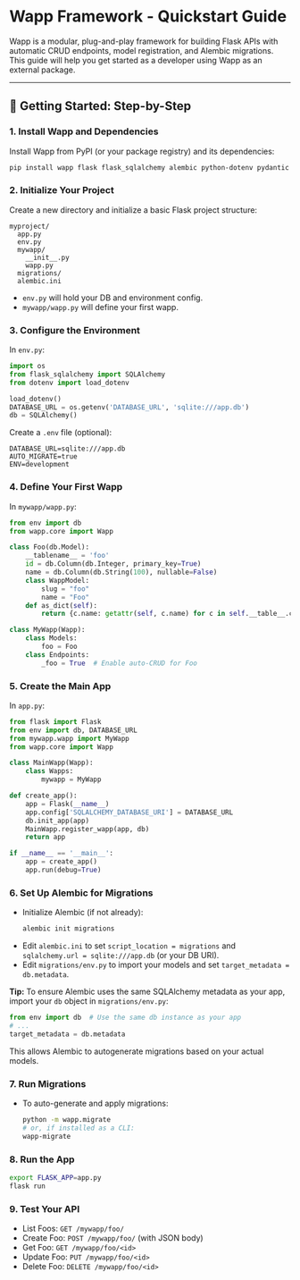 ﻿# Wapp Framework - Quickstart Guide

Wapp is a modular, plug-and-play framework for building Flask APIs with automatic CRUD endpoints, model registration, and Alembic migrations. This guide will help you get started as a developer using Wapp as an external package.

---

## 🚀 Getting Started: Step-by-Step

### 1. Install Wapp and Dependencies

Install Wapp from PyPI (or your package registry) and its dependencies:

```bash
pip install wapp flask flask_sqlalchemy alembic python-dotenv pydantic
```

### 2. Initialize Your Project

Create a new directory and initialize a basic Flask project structure:

```
myproject/
  app.py
  env.py
  mywapp/
    __init__.py
    wapp.py
  migrations/
  alembic.ini
```

- `env.py` will hold your DB and environment config.
- `mywapp/wapp.py` will define your first wapp.

### 3. Configure the Environment

In `env.py`:
```python
import os
from flask_sqlalchemy import SQLAlchemy
from dotenv import load_dotenv

load_dotenv()
DATABASE_URL = os.getenv('DATABASE_URL', 'sqlite:///app.db')
db = SQLAlchemy()
```

Create a `.env` file (optional):
```
DATABASE_URL=sqlite:///app.db
AUTO_MIGRATE=true
ENV=development
```

### 4. Define Your First Wapp

In `mywapp/wapp.py`:
```python
from env import db
from wapp.core import Wapp

class Foo(db.Model):
    __tablename__ = 'foo'
    id = db.Column(db.Integer, primary_key=True)
    name = db.Column(db.String(100), nullable=False)
    class WappModel:
        slug = "foo"
        name = "Foo"
    def as_dict(self):
        return {c.name: getattr(self, c.name) for c in self.__table__.columns}

class MyWapp(Wapp):
    class Models:
        foo = Foo
    class Endpoints:
        _foo = True  # Enable auto-CRUD for Foo
```

### 5. Create the Main App

In `app.py`:
```python
from flask import Flask
from env import db, DATABASE_URL
from mywapp.wapp import MyWapp
from wapp.core import Wapp

class MainWapp(Wapp):
    class Wapps:
        mywapp = MyWapp

def create_app():
    app = Flask(__name__)
    app.config['SQLALCHEMY_DATABASE_URI'] = DATABASE_URL
    db.init_app(app)
    MainWapp.register_wapp(app, db)
    return app

if __name__ == '__main__':
    app = create_app()
    app.run(debug=True)
```

### 6. Set Up Alembic for Migrations

- Initialize Alembic (if not already):
  ```bash
  alembic init migrations
  ```
- Edit `alembic.ini` to set `script_location = migrations` and `sqlalchemy.url = sqlite:///app.db` (or your DB URI).
- Edit `migrations/env.py` to import your models and set `target_metadata = db.metadata`.

**Tip:** To ensure Alembic uses the same SQLAlchemy metadata as your app, import your `db` object in `migrations/env.py`:

```python
from env import db  # Use the same db instance as your app
# ...
target_metadata = db.metadata
```

This allows Alembic to autogenerate migrations based on your actual models.

### 7. Run Migrations

- To auto-generate and apply migrations:
  ```bash
  python -m wapp.migrate
  # or, if installed as a CLI:
  wapp-migrate
  ```

### 8. Run the App

```bash
export FLASK_APP=app.py
flask run
```

### 9. Test Your API

- List Foos: `GET /mywapp/foo/`
- Create Foo: `POST /mywapp/foo/` (with JSON body)
- Get Foo: `GET /mywapp/foo/<id>`
- Update Foo: `PUT /mywapp/foo/<id>`
- Delete Foo: `DELETE /mywapp/foo/<id>`
